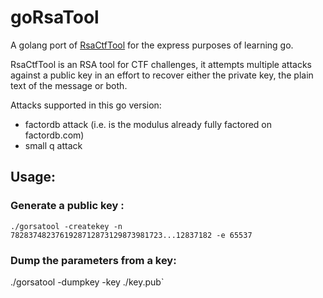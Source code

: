 # goRsaTool

A golang port of [RsaCtfTool](https://github.com/sourcekris/RsaCtfTool) for the express purposes of learning go.

RsaCtfTool is an RSA tool for CTF challenges, it attempts multiple attacks against a public key in an effort to recover either the private key, the plain text of the message or both.

Attacks supported in this go version:

* factordb attack (i.e. is the modulus already fully factored on factordb.com)
* small q attack

## Usage:

### Generate a public key :
`./gorsatool -createkey -n 7828374823761928712873129873981723...12837182 -e 65537`

### Dump the parameters from a key:
./gorsatool -dumpkey -key ./key.pub`
